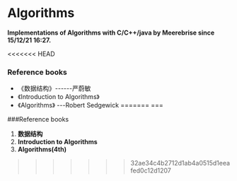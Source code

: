 # Algorithms
**Implementations of Algorithms with C/C++/java by Meerebrise since 15/12/21 16:27.**

<<<<<<< HEAD
### Reference books

* 《数据结构》------严蔚敏
* 《Introduction to Algorithms》 
* 《Algorithms》 ---Robert Sedgewick
=======
===

###Reference books

1. **数据结构** 
2. **Introduction to Algorithms**
3. **Algorithms(4th)** 
>>>>>>> 32ae34c4b2712d1ab4a0515d1eeafed0c12d1207

